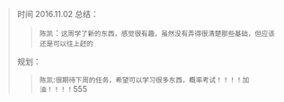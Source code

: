 >时间 2016.11.02
>总结：
>  >`陈凯`：`这周学了新的东西，感觉很有趣，虽然没有弄得很清楚那些基础，但应该还是可以往上赶的`
> 
> 规划：
>  >`陈凯`:`很期待下周的任务，希望可以学习很多东西，概率考试！！！！加油！！！！`555
>
